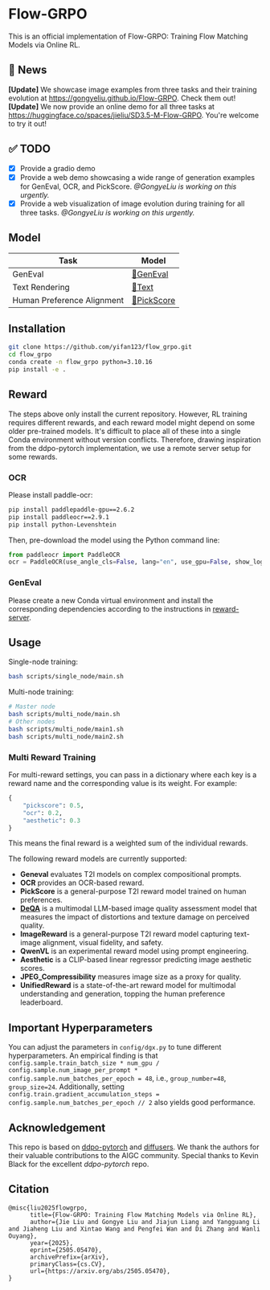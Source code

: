 # Flow-GRPO

This is an official implementation of Flow-GRPO: Training Flow Matching Models via Online RL.

## 🔔 News

**[Update]** We showcase image examples from three tasks and their training evolution at https://gongyeliu.github.io/Flow-GRPO. Check them out!
**[Update]** We now provide an online demo for all three tasks at https://huggingface.co/spaces/jieliu/SD3.5-M-Flow-GRPO. You're welcome to try it out!

## ✅ TODO
- [x] Provide a gradio demo
- [x] Provide a web demo showcasing a wide range of generation examples for GenEval, OCR, and PickScore. _@GongyeLiu is working on this urgently._
- [x] Provide a web visualization of image evolution during training for all three tasks. _@GongyeLiu is working on this urgently._

## Model
| Task    | Model |
| -------- | -------- |
| GenEval     | [🤗GenEval](https://huggingface.co/jieliu/SD3.5M-FlowGRPO-GenEval) |
| Text Rendering     | [🤗Text](https://huggingface.co/jieliu/SD3.5M-FlowGRPO-Text) |
| Human Preference Alignment     | [🤗PickScore](https://huggingface.co/jieliu/SD3.5M-FlowGRPO-PickScore) |

## Installation
```bash
git clone https://github.com/yifan123/flow_grpo.git
cd flow_grpo
conda create -n flow_grpo python=3.10.16
pip install -e .
```

## Reward
The steps above only install the current repository. However, RL training requires different rewards, and each reward model might depend on some older pre-trained models. It's difficult to place all of these into a single Conda environment without version conflicts. Therefore, drawing inspiration from the ddpo-pytorch implementation, we use a remote server setup for some rewards.

### OCR
Please install paddle-ocr:
```bash
pip install paddlepaddle-gpu==2.6.2
pip install paddleocr==2.9.1
pip install python-Levenshtein
```
Then, pre-download the model using the Python command line:
```python
from paddleocr import PaddleOCR
ocr = PaddleOCR(use_angle_cls=False, lang="en", use_gpu=False, show_log=False)
```

### GenEval
Please create a new Conda virtual environment and install the corresponding dependencies according to the instructions in [reward-server](https://github.com/yifan123/reward-server).

## Usage
Single-node training:
```bash
bash scripts/single_node/main.sh
```
Multi-node training:
```bash
# Master node
bash scripts/multi_node/main.sh
# Other nodes
bash scripts/multi_node/main1.sh
bash scripts/multi_node/main2.sh
```
### Multi Reward Training
For multi-reward settings, you can pass in a dictionary where each key is a reward name and the corresponding value is its weight.
For example:

```python
{
    "pickscore": 0.5,
    "ocr": 0.2,
    "aesthetic": 0.3
}
```

This means the final reward is a weighted sum of the individual rewards.

The following reward models are currently supported:
* **Geneval** evaluates T2I models on complex compositional prompts.
* **OCR** provides an OCR-based reward.
* **PickScore** is a general-purpose T2I reward model trained on human preferences.
* **[DeQA](https://github.com/zhiyuanyou/DeQA-Score)** is a multimodal LLM-based image quality assessment model that measures the impact of distortions and texture damage on perceived quality.
* **ImageReward** is a general-purpose T2I reward model capturing text-image alignment, visual fidelity, and safety.
* **QwenVL** is an experimental reward model using prompt engineering.
* **Aesthetic** is a CLIP-based linear regressor predicting image aesthetic scores.
* **JPEG\_Compressibility** measures image size as a proxy for quality.
* **UnifiedReward** is a state-of-the-art reward model for multimodal understanding and generation, topping the human preference leaderboard.

        
## Important Hyperparameters
You can adjust the parameters in `config/dgx.py` to tune different hyperparameters. An empirical finding is that `config.sample.train_batch_size * num_gpu / config.sample.num_image_per_prompt * config.sample.num_batches_per_epoch = 48`, i.e., `group_number=48`, `group_size=24`.
Additionally, setting `config.train.gradient_accumulation_steps = config.sample.num_batches_per_epoch // 2` also yields good performance.

## Acknowledgement
This repo is based on [ddpo-pytorch](https://github.com/kvablack/ddpo-pytorch) and [diffusers](https://github.com/huggingface/diffusers). We thank the authors for their valuable contributions to the AIGC community. Special thanks to Kevin Black for the excellent *ddpo-pytorch* repo.

## Citation
```
@misc{liu2025flowgrpo,
      title={Flow-GRPO: Training Flow Matching Models via Online RL}, 
      author={Jie Liu and Gongye Liu and Jiajun Liang and Yangguang Li and Jiaheng Liu and Xintao Wang and Pengfei Wan and Di Zhang and Wanli Ouyang},
      year={2025},
      eprint={2505.05470},
      archivePrefix={arXiv},
      primaryClass={cs.CV},
      url={https://arxiv.org/abs/2505.05470}, 
}
```